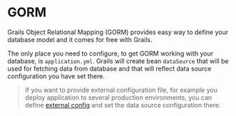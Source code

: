 # GORM

Grails Object Relational Mapping (GORM) provides easy way to define your database model and it comes for free with Grails.

The only place you need to configure, to get GORM working with your database, is `application.yml`. Grails will create bean `dataSource` that will be used for fetching data from database and that will reflect data source configuration you have set there.

> If you want to provide external configuration file, for example you deploy application to several production environments, you can define [external config](http://grails.org/doc/latest/guide/conf.html#configExternalized) and set the data source configuration there.
